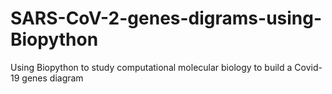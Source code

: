 # SARS-CoV-2-genes-digrams-using-Biopython
Using Biopython to study computational molecular biology to build a Covid-19 genes diagram
